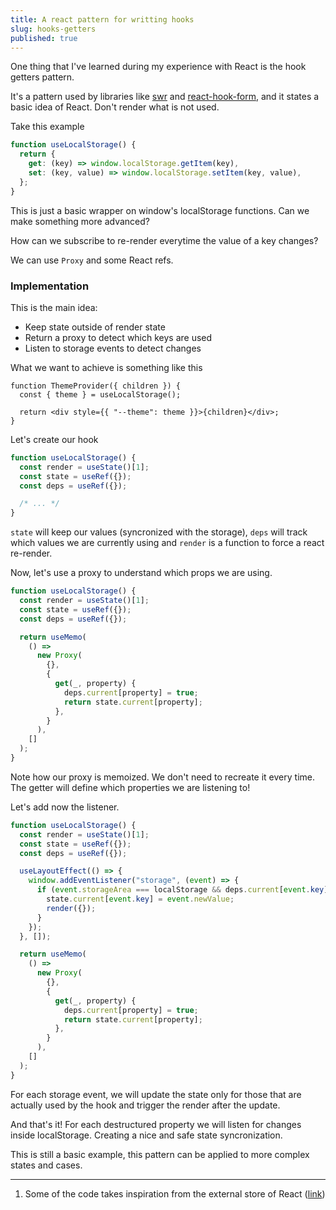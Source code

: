 ```yaml
---
title: A react pattern for writting hooks
slug: hooks-getters
published: true
---
```


One thing that I've learned during my experience with React is the hook getters pattern.

It's a pattern used by libraries like <a href="https://github.com/vercel/swr/blob/1585a3e37d90ad0df8097b099db38f1afb43c95d/src/core/use-swr.ts#L733" target="_blank">swr</a> and <a href="https://github.com/react-hook-form/react-hook-form/blob/5e92c1b5634bbcf18e3df14d173bced620f7392d/src/logic/getProxyFormState.ts#L16" target="_blank">react-hook-form</a>, and it states a basic idea of React. Don't render what is not used.

Take this example

```ts
function useLocalStorage() {
  return {
    get: (key) => window.localStorage.getItem(key),
    set: (key, value) => window.localStorage.setItem(key, value),
  };
}
```

This is just a basic wrapper on window's localStorage functions. Can we make something more advanced?

How can we subscribe to re-render everytime the value of a key changes?

We can use `Proxy` and some React refs.

### Implementation

This is the main idea:

- Keep state outside of render state
- Return a proxy to detect which keys are used
- Listen to storage events to detect changes

What we want to achieve is something like this

```tsx
function ThemeProvider({ children }) {
  const { theme } = useLocalStorage();

  return <div style={{ "--theme": theme }}>{children}</div>;
}
```

Let's create our hook

```ts
function useLocalStorage() {
  const render = useState()[1];
  const state = useRef({});
  const deps = useRef({});

  /* ... */
}
```

`state` will keep our values (syncronized with the storage), `deps` will track which values we are currently using and `render` is a function to force a react re-render.

Now, let's use a proxy to understand which props we are using.

```ts
function useLocalStorage() {
  const render = useState()[1];
  const state = useRef({});
  const deps = useRef({});

  return useMemo(
    () =>
      new Proxy(
        {},
        {
          get(_, property) {
            deps.current[property] = true;
            return state.current[property];
          },
        }
      ),
    []
  );
}
```

Note how our proxy is memoized. We don't need to recreate it every time. The getter will define which properties we are listening to!

Let's add now the listener.

```ts
function useLocalStorage() {
  const render = useState()[1];
  const state = useRef({});
  const deps = useRef({});

  useLayoutEffect(() => {
    window.addEventListener("storage", (event) => {
      if (event.storageArea === localStorage && deps.current[event.key]) {
        state.current[event.key] = event.newValue;
        render({});
      }
    });
  }, []);

  return useMemo(
    () =>
      new Proxy(
        {},
        {
          get(_, property) {
            deps.current[property] = true;
            return state.current[property];
          },
        }
      ),
    []
  );
}
```

For each storage event, we will update the state only for those that are actually used by the hook and trigger the render after the update.

And that's it! For each destructured property we will listen for changes inside localStorage. Creating a nice and safe state syncronization.

This is still a basic example, this pattern can be applied to more complex states and cases.

---

1. Some of the code takes inspiration from the external store of React ([link](https://github.com/facebook/react/blob/main/packages/use-sync-external-store/src/useSyncExternalStoreShimClient.js))
